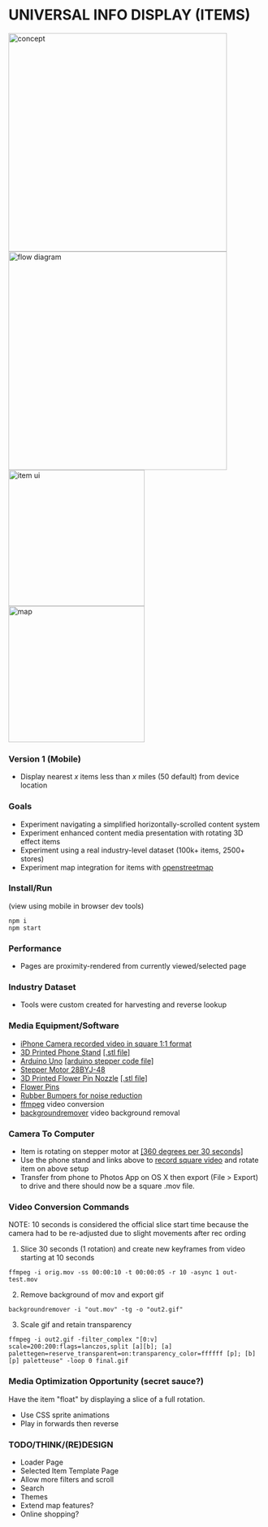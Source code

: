 # UNIVERSAL INFO DISPLAY (ITEMS)

<img width="430" alt="concept" src="https://user-images.githubusercontent.com/26150152/179231190-2058acd2-1232-4a59-8467-d11a9fe26417.png">
<img width="430" alt="flow diagram" src="https://user-images.githubusercontent.com/26150152/179226458-354bcd17-a83d-41aa-8cfa-7e52709955ec.png">
<img width="268" alt="item ui" src="https://user-images.githubusercontent.com/26150152/179121738-379bb89c-0af4-49c3-9fb7-40ca0486c515.png">
<img width="268" alt="map" src="https://user-images.githubusercontent.com/26150152/179227076-1b0dd3f7-9807-4b37-af56-fee6dcb02ec3.png">

### Version 1 (Mobile)
- Display nearest *x* items less than *x* miles (50 default) from device location

### Goals
- Experiment navigating a simplified horizontally-scrolled content system
- Experiment enhanced content media presentation with rotating 3D effect items 
- Experiment using a real industry-level dataset (100k+ items, 2500+ stores)
- Experiment map integration for items with [openstreetmap](https://openstreetmap.org)

### Install/Run
(view using mobile in browser dev tools)
```
npm i
npm start
```

### Performance
- Pages are proximity-rendered from currently viewed/selected page

### Industry Dataset
- Tools were custom created for harvesting and reverse lookup

### Media Equipment/Software
- [iPhone Camera recorded video in square 1:1 format](https://jilaxzone.com/2021/11/23/heres-how-to-record-square-video-on-iphone-instead-of-default-169-no-3rd-party-app-installation-required/)
- [3D Printed Phone Stand](https://www.tinkercad.com/things/c7iPako4ej5-phone-stand) [[.stl file]](https://github.com/tboie/universal_info_display/blob/groups/public/3d/phone-stand.stl)
- [Arduino Uno](https://store-usa.arduino.cc/products/arduino-uno-rev3) [[arduino stepper code file]](https://github.com/tboie/universal_info_display/blob/groups/public/arduino/stepper_onerev_28BYJ-48.ino)
- [Stepper Motor 28BYJ-48](https://create.arduino.cc/projecthub/debanshudas23/getting-started-with-stepper-motor-28byj-48-3de8c9)
- [3D Printed Flower Pin Nozzle](https://www.tinkercad.com/things/0bvBJ69fsWk-needle-piece) [[.stl file]](https://github.com/tboie/universal_info_display/blob/groups/public/3d/needle-piece.stl)
- [Flower Pins](https://www.walmart.com/ip/Dritz-Flat-Flower-Pin-100-Pack/51236523)
- [Rubber Bumpers for noise reduction](https://www.walmart.com/ip/Clear-Adhesive-Bumper-Pads-106-PC-Combo-Pack-Round-Spherical-Square-Made-USA-Sound-Dampening-Transparent-Rubber-Feet-Cabinet-Doors-Drawers-Glass-Tops/762207313)
- [ffmpeg](https://ffmpeg.org) video conversion
- [backgroundremover](https://github.com/nadermx/backgroundremover) video background removal

### Camera To Computer
- Item is rotating on stepper motor at [[360 degrees per 30 seconds]](https://github.com/tboie/universal_info_display/blob/groups/public/arduino/stepper_onerev_28BYJ-48.ino)
- Use the phone stand and links above to [record square video](https://jilaxzone.com/2021/11/23/heres-how-to-record-square-video-on-iphone-instead-of-default-169-no-3rd-party-app-installation-required/) and rotate item on above setup
- Transfer from phone to Photos App on OS X then export (File > Export) to drive and there should now be a square .mov file.

### Video Conversion Commands
NOTE: 10 seconds is considered the official slice start time because the camera had to be re-adjusted due to slight movements after rec ording
1. Slice 30 seconds (1 rotation) and create new keyframes from video starting at 10 seconds
```
ffmpeg -i orig.mov -ss 00:00:10 -t 00:00:05 -r 10 -async 1 out-test.mov
```

2. Remove background of mov and export gif
```
backgroundremover -i "out.mov" -tg -o "out2.gif"
```

3. Scale gif and retain transparency
```
ffmpeg -i out2.gif -filter_complex "[0:v] scale=200:200:flags=lanczos,split [a][b]; [a] palettegen=reserve_transparent=on:transparency_color=ffffff [p]; [b][p] paletteuse" -loop 0 final.gif
```

### Media Optimization Opportunity (secret sauce?)
Have the item "float" by displaying a slice of a full rotation.
- Use CSS sprite animations
- Play in forwards then reverse

### TODO/THINK/(RE)DESIGN
- Loader Page
- Selected Item Template Page
- Allow more filters and scroll 
- Search
- Themes
- Extend map features?
- Online shopping?
